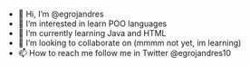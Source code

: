 - 👋 Hi, I’m @egrojandres
- 👀 I’m interested in learn POO languages
- 🌱 I’m currently learning Java and HTML 
- 💞️ I’m looking to collaborate on (mmmm not yet, im learning)
- 📫 How to reach me follow me in Twitter @egrojandres10 

<!---
egrojandres/egrojandres is a ✨ special ✨ repository because its `README.md` (this file) appears on your GitHub profile.
You can click the Preview link to take a look at your changes.
--->
